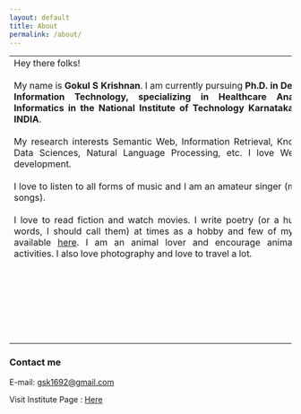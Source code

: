```yaml
---
layout: default
title: About
permalink: /about/
---
```

<!-- Global site tag (gtag.js) - Google Analytics -->
<script async src="https://www.googletagmanager.com/gtag/js?id=UA-123220776-1"></script>
<script>
  window.dataLayer = window.dataLayer || [];
  function gtag(){dataLayer.push(arguments);}
  gtag('js', new Date());

  gtag('config', 'UA-123220776-1');
</script>
<div class="container">
<table>
	<tr>
		<td width="590" style="text-align: justify; float: left;">
			Hey there folks! 
			<br><br>
			My name is <b>Gokul S Krishnan</b>. I am currently pursuing <b>Ph.D. in Department of Information Technology, specializing in Healthcare Analytics and Informatics in the National Institute of Technology Karnataka, Surathkal, INDIA</b>. 
			<br><br>
			My research interests Semantic Web, Information Retrieval, Knowledge and Data Sciences, Natural Language Processing, etc. I love Web and App development.
			<br><br>
			I love to listen to all forms of music and I am an amateur singer (mostly Indian songs).
			<br><br>
			I love to read fiction and watch movies. I write poetry (or a humble set of words, I should call them) at times as a hobby and few of my poems are available <a href="http://allpoetry.com/Gokul_S_Krishnan">here</a>. I am an animal lover and encourage animal protection activities. I also love photography and love to travel a lot.
			<br><br>
		</td>
		<td style="padding-left: 15px"><img src="../images/gokul1.jpg" height="500" style="float: right;" /></td>
	</tr>
	<tr><td width="300"></td></tr>
</table>

<p style="float: left;">
	
</p>

### Contact me

E-mail: [gsk1692@gmail.com](mailto:gsk1692@gmail.com)

Visit Institute Page : <a target="_blank" href="http://infotech.nitk.ac.in/research-scholars/gokul-s-krishnan-0">Here</a>

</div>
